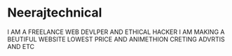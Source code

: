 # Neerajtechnical
I AM A FREELANCE WEB DEVLPER AND ETHICAL HACKER I AM MAKING A BEUTIFUL WEBSITE LOWEST PRICE AND ANIMETHION CRETING ADVRTIS AND ETC 
